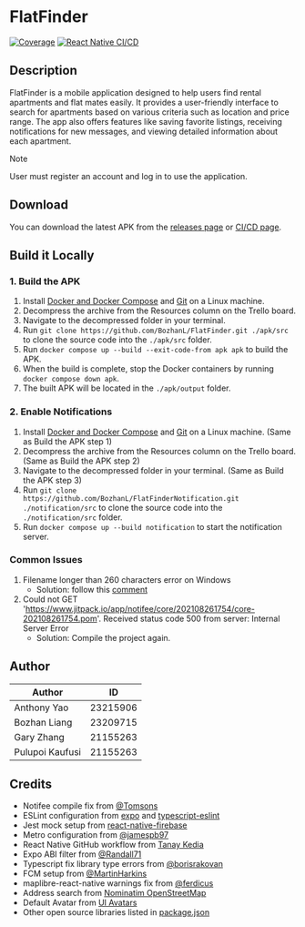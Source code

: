 # FlatFinder

[![Coverage](https://img.shields.io/endpoint?url=https://gist.githubusercontent.com/BozhanL/8fcf597ef6922a83da15d24d7aff8fe8/raw/FlatFinderCoverageBadge.json)](https://github.com/BozhanL/FlatFinder/actions/workflows/react-native-cicd.yml)
[![React Native CI/CD](https://github.com/BozhanL/FlatFinder/actions/workflows/react-native-cicd.yml/badge.svg)](https://github.com/BozhanL/FlatFinder/actions/workflows/react-native-cicd.yml)

## Description

FlatFinder is a mobile application designed to help users find rental apartments and flat mates easily. It provides a user-friendly interface to search for apartments based on various criteria such as location and price range. The app also offers features like saving favorite listings, receiving notifications for new messages, and viewing detailed information about each apartment.

> [!NOTE]
> User must register an account and log in to use the application.

## Download

You can download the latest APK from the [releases page](https://github.com/BozhanL/FlatFinder/releases) or [CI/CD page](https://github.com/BozhanL/FlatFinder/actions/workflows/react-native-cicd.yml?query=branch%3Amain+is%3Acompleted+event%3Apush).

## Build it Locally

### 1. Build the APK

1. Install [Docker and Docker Compose](https://docs.docker.com/engine/install/) and [Git](https://git-scm.com/install/linux) on a Linux machine.
2. Decompress the archive from the Resources column on the Trello board.
3. Navigate to the decompressed folder in your terminal.
4. Run `git clone https://github.com/BozhanL/FlatFinder.git ./apk/src` to clone the source code into the `./apk/src` folder.
5. Run `docker compose up --build --exit-code-from apk apk` to build the APK.
6. When the build is complete, stop the Docker containers by running `docker compose down apk`.
7. The built APK will be located in the `./apk/output` folder.

### 2. Enable Notifications

1. Install [Docker and Docker Compose](https://docs.docker.com/engine/install/) and [Git](https://git-scm.com/install/linux) on a Linux machine. (Same as Build the APK step 1)
2. Decompress the archive from the Resources column on the Trello board. (Same as Build the APK step 2)
3. Navigate to the decompressed folder in your terminal. (Same as Build the APK step 3)
4. Run `git clone https://github.com/BozhanL/FlatFinderNotification.git ./notification/src` to clone the source code into the `./notification/src` folder.
5. Run `docker compose up --build notification` to start the notification server.

### Common Issues

1. Filename longer than 260 characters error on Windows
   - Solution: follow this [comment](https://github.com/BozhanL/FlatFinder/pull/25#issuecomment-3253028690)
2. Could not GET '<https://www.jitpack.io/app/notifee/core/202108261754/core-202108261754.pom>'. Received status code 500 from server: Internal Server Error
   - Solution: Compile the project again.

## Author

| Author          | ID       |
| --------------- | -------- |
| Anthony Yao     | 23215906 |
| Bozhan Liang    | 23209715 |
| Gary Zhang      | 21155263 |
| Pulupoi Kaufusi | 21155263 |

## Credits

- Notifee compile fix from [@Tomsons](https://github.com/invertase/notifee/issues/1226#issuecomment-3228701613)
- ESLint configuration from [expo](https://docs.expo.dev/guides/using-eslint/) and [typescript-eslint](https://typescript-eslint.io/troubleshooting/typed-linting/performance#eslint-plugin-import)
- Jest mock setup from [react-native-firebase](https://github.com/invertase/react-native-firebase/blob/main/jest.setup.ts)
- Metro configuration from [@jamespb97](https://github.com/invertase/react-native-firebase/issues/7921#issuecomment-3102680871)
- React Native GitHub workflow from [Tanay Kedia](https://www.expobuilder.app/)
- Expo ABI filter from [@Randall71](https://gist.github.com/Randall71/695f5ced1123dcce484b985484a2a167)
- Typescript fix library type errors from [@borisrakovan](https://github.com/microsoft/TypeScript/issues/40426#issuecomment-2522221597)
- FCM setup from [@MartinHarkins](https://github.com/expo/expo/issues/29757#issuecomment-2264715009)
- maplibre-react-native warnings fix from [@ferdicus](https://github.com/rnmapbox/maps/issues/943#issuecomment-759220852)
- Address search from [Nominatim OpenStreetMap](https://nominatim.openstreetmap.org/ui/search.html)
- Default Avatar from [UI Avatars](https://ui-avatars.com/)
- Other open source libraries listed in [package.json](./package.json)
